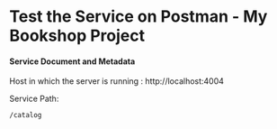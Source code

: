 # Test the Service on Postman - My Bookshop Project 

#### Service Document and Metadata 

Host in which the server is running : http://localhost:4004

Service Path:

```
/catalog
```
